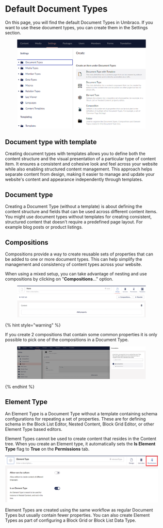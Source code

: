 # Default Document Types

On this page, you will find the default Document Types in Umbraco. If you want to use these document types, you can create them in the Settings section.

<figure><img src="../../../../../10/umbraco-cms/fundamentals/data/images/v8Screenshots/createDoctype.PNG" alt=""><figcaption></figcaption></figure>

## Document type with template

Creating document types with templates allows you to define both the content structure and the visual presentation of a particular type of content item. It ensures a consistent and cohesive look and feel across your website while also enabling structured content management. This approach helps separate content from design, making it easier to manage and update your website's content and appearance independently through templates.

## Document type

Creating a Document Type (without a template) is about defining the content structure and fields that can be used across different content items. You might use document types without templates for creating consistent, structured content that doesn't require a predefined page layout. For example blog posts or product listings.

## Compositions

Compositions provide a way to create reusable sets of properties that can be added to one or more document types. This can help simplify the management and consistency of content types across your website.

When using a mixed setup, you can take advantage of nesting and use compositions by clicking on "**Compositions**..." option.

<figure><img src="../../../../../10/umbraco-cms/fundamentals/data/images/v8Screenshots/createGroup_new.png" alt=""><figcaption></figcaption></figure>

{% hint style="warning" %}

If you create 2 compositions that contain some common properties it is only possible to pick one of the compositions in a Document Type.
<figure><img src="../../../../../10/umbraco-cms/fundamentals/data/images/Composition-duplicates.PNG" alt=""><figcaption></figcaption></figure>

{% endhint %}

## Element Type

An Element Type is a Document Type without a template containing schema configurations for repeating a set of properties. These are for defining schema in the Block List Editor, Nested Content, Block Grid Editor, or other Element Type based editors.

Element Types cannot be used to create content that resides in the Content tree. When you create an Element type, it automatically sets the **Is Element Type** flag to **True** on the **Permissions** tab.

![Element Type](../../../../../10/umbraco-cms/fundamentals/data/images/Element-Type.png)

Element Types are created using the same workflow as regular Document Types but usually contain fewer properties. You can also create Element Types as part of configuring a Block Grid or Block List Data Type.
